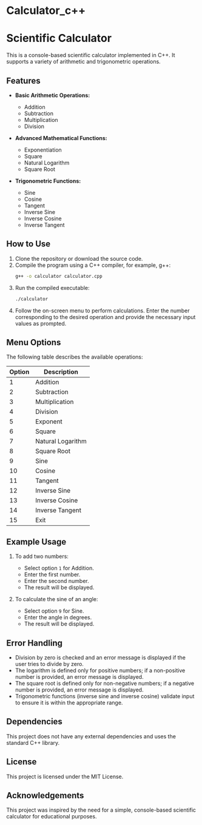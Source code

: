 # Calculator_c++
# Scientific Calculator

This is a console-based scientific calculator implemented in C++. It supports a variety of arithmetic and trigonometric operations.

## Features

- **Basic Arithmetic Operations:**
  - Addition
  - Subtraction
  - Multiplication
  - Division

- **Advanced Mathematical Functions:**
  - Exponentiation
  - Square
  - Natural Logarithm
  - Square Root

- **Trigonometric Functions:**
  - Sine
  - Cosine
  - Tangent
  - Inverse Sine
  - Inverse Cosine
  - Inverse Tangent

## How to Use

1. Clone the repository or download the source code.
2. Compile the program using a C++ compiler, for example, g++:
    ```sh
    g++ -o calculator calculator.cpp
    ```
3. Run the compiled executable:
    ```sh
    ./calculator
    ```
4. Follow the on-screen menu to perform calculations. Enter the number corresponding to the desired operation and provide the necessary input values as prompted.

## Menu Options

The following table describes the available operations:

| Option | Description       |
| ------ | ----------------- |
| 1      | Addition          |
| 2      | Subtraction       |
| 3      | Multiplication    |
| 4      | Division          |
| 5      | Exponent          |
| 6      | Square            |
| 7      | Natural Logarithm |
| 8      | Square Root       |
| 9      | Sine              |
| 10     | Cosine            |
| 11     | Tangent           |
| 12     | Inverse Sine      |
| 13     | Inverse Cosine    |
| 14     | Inverse Tangent   |
| 15     | Exit              |

## Example Usage

1. To add two numbers:
    - Select option `1` for Addition.
    - Enter the first number.
    - Enter the second number.
    - The result will be displayed.

2. To calculate the sine of an angle:
    - Select option `9` for Sine.
    - Enter the angle in degrees.
    - The result will be displayed.

## Error Handling

- Division by zero is checked and an error message is displayed if the user tries to divide by zero.
- The logarithm is defined only for positive numbers; if a non-positive number is provided, an error message is displayed.
- The square root is defined only for non-negative numbers; if a negative number is provided, an error message is displayed.
- Trigonometric functions (inverse sine and inverse cosine) validate input to ensure it is within the appropriate range.

## Dependencies

This project does not have any external dependencies and uses the standard C++ library.

## License

This project is licensed under the MIT License.

## Acknowledgements

This project was inspired by the need for a simple, console-based scientific calculator for educational purposes.

